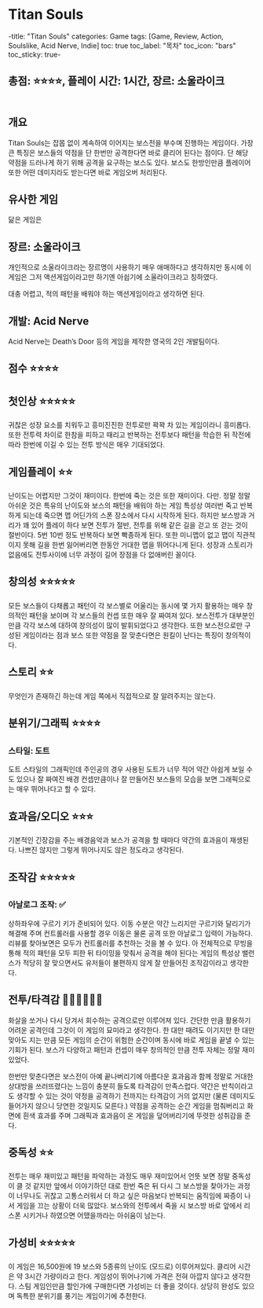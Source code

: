 # Titan Souls

-title: "Titan Souls"
categories: Game
tags: [Game, Review, Action, Soulslike, Acid Nerve, Indie]
toc: true
toc_label: "목차"
toc_icon: "bars"
toc_sticky: true-

## 총점: ⭐⭐⭐⭐, 플레이 시간: 1시간, 장르: 소울라이크

![]()

## 개요

Titan Souls는 잡몹 없이 계속하여 이어지는 보스전을 부수며 진행하는 게임이다. 가장 큰 특징은 보스들의 약점을 단 한번만 공격한다면 바로 클리어 된다는 점이다. 단 해당 약점을 드러나게 하기 위해 공격을 요구하는 보스도 있다. 보스도 한방인만큼 플레이어 또한 어떤 데미지라도 받는다면 바로 게임오버 처리된다.

## 유사한 게임

닮은 게임은 

## 장르: 소울라이크

개인적으로 소울라이크라는 장르명이 사용하기 매우 애매하다고 생각하지만 동시에 이 게임은 그저 액션게임이라고만 하기엔 아쉽기에 소울라이크라고 칭하였다.

대충 어렵고, 적의 패턴을 배워야 하는 액션게임이라고 생각하면 된다.

## 개발: Acid Nerve

Acid Nerve는 Death’s Door 등의 게임을 제작한 영국의 2인 개발팀이다.

## 점수 ⭐⭐⭐⭐

## 첫인상 ⭐⭐⭐⭐⭐

귀찮은 성장 요소를 치워두고 흥미진진한 전투로만 꽉꽉 차 있는 게임이라니 흥미롭다. 또한 전투력 차이로 한참을 피하고 때리고 반복하는 전투보다 패턴을 학습한 뒤 작전에 따라 한번에 이길 수 있는 전투 방식은 매우 기대되었다.

## 게임플레이 ⭐⭐

난이도는 어렵지만 그것이 재미이다. 한번에 죽는 것은 또한 재미이다. 다만. 정말 정말 아쉬운 것은 특유의 난이도와 보스의 패턴을 배워야 하는 게임 특성상 여러번 죽고 반복하게 되는데 죽으면 맵 어딘가의 스폰 장소에서 다시 시작하게 된다. 하지만 보스방과 거리가 꽤 있어 플레이 하다 보면 전투가 절반, 전투를 위해 같은 길을 걷고 또 걷는 것이 절반이다. 5번 10번 정도 반복하다 보면 빡종하게 된다. 또한 미니맵이 없고 맵이 직관적이지 못해 길을 한번 잃어버리면 한동안 거대한 맵을 뛰어다니게 된다. 성장과 스토리가 없음에도 전투사이에 너무 과정이 길어 장점을 다 없애버린 꼴이다.

## 창의성 ⭐⭐⭐⭐⭐

모든 보스들이 다채롭고 패턴이 각 보스별로 어울리는 동시에 몇 가지 활용하는 매우 창의적인 패턴을 보이며 각 보스들의 컨셉 또한 매우 잘 짜여져 있다. 보스전투가 대부분인 만큼 각각 보스에 대하여 창의성이 많이 발휘되었다고 생각한다. 또한 보스전으로만 구성된 게임이라는 점과 보스 또한 약점을 잘 맞춘다면은 원킬이 난다는 특징이 창의적이다.

## 스토리 ⭐⭐

무엇인가 존재하긴 하는데 게임 쪽에서 직접적으로 잘 알려주지는 않는다.

## 분위기/그래픽 ⭐⭐⭐⭐

### 스타일: 도트

도트 스타일의 그래픽인데 주인공의 경우 사용된 도트가 너무 적어 약간 아쉽게 보일 수도 있으나 잘 짜여진 배경 컨셉만큼이나 잘 만들어진 보스들의 모습을 보면 그래픽으로는 매우 뛰어나다고 할 수 있다.

## 효과음/오디오 ⭐⭐⭐

기본적인 긴장감을 주는 배경음악과 보스가 공격을 할 때마다 약간의 효과음이 재생된다. 나쁘진 않지만 그렇게 뛰어나지도 않은 정도라고 생각된다.

## 조작감 ⭐⭐⭐⭐⭐

### 아날로그 조작: ✅

상하좌우에 구르기 키가 준비되어 있다. 이동 수분은 약간 느리지만 구르기와 달리기가 해결해 주며 컨트롤러를 사용할 경우 이동은 물론 공격 또한 아날로그 입력이 가능하다. 리뷰를 찾아보면은 모두가 컨트롤러를 추천하는 것을 볼 수 있다. 아 전체적으로 무빙을 통해 적의 패턴을 모두 피한 뒤 타이밍을 맞춰서 공격을 해야 된다는 게임의 특성상 밸런스가 적당히 잘 맞으면서도 유저들이 불편하지 않게 잘 만들어진 조작감이라고 생각한다.

## 전투/타격감 💎💎💎💎💎💎

화살을 쏘거나 다시 당겨서 회수하는 공격으로만 이루어져 있다. 간단한 만큼 활용하기 어려운 공격인데 그것이 이 게임의 묘미라고 생각한다. 한 대만 때려도 이기지만 한 대만 맞아도 지는 만큼 모든 게임의 순간이 위험한 순간이며 동시에 바로 게임을 끝낼 수 있는 기회가 된다. 보스가 다양하고 패턴과 컨셉이 매우 창의적인 만큼 전투 자체는 정말 재미있었다.

한번만 맞춘다면은 보스전이 아예 끝나버리기에 아름다운 효과음과 함께 정말로 거대한 상대방을 쓰러뜨렸다는 느낌이 충분히 들도록 타격감이 만족스럽다. 약간은 반칙이라고도 생각할 수 있는 것이 약정을 공격하기 전까지는 타격감이 거의 없지만 (물론 데미지도 들어가지 않으니 당연한 것일지도 모른다.) 약점을 공격하는 순간 게임을 멈춰버리고 화면에 흰색 효과를 주며 그래픽과 효과음이 온 게임을 덮어버리기에 뚜렷한 성취감을 준다.

## 중독성 ⭐⭐

전투는 매우 재미있고 패턴을 파악하는 과정도 매우 재미있어서 언뜻 보면 정말 중독성이 클 것 같지만 앞에서 이야기하던 대로 한번 죽은 뒤 다시 그 보스방을 찾아가는 과정이 너무나도 귀찮고 고통스러워서 더 하고 싶은 마음보다 반복되는 움직임에 짜증이 나서 게임을 끄는 상황이 더욱 많았다. 보스와의 전투에서 죽을 시 보스방 바로 앞에서 리스폰 시키거나 하였으면 어땠을까라는 아쉬움이 남는다.

## 가성비 ⭐⭐⭐⭐⭐

이 게임은 16,500원에 19 보스와 5종류의 난이도 (모드로) 이루어져있다. 클리어 시간은 약 3시간 가량이라고 한다. 게임성이 뛰어나기에 가격은 전혀 아깝지 않다고 생각한다. 스팀 게임인만큼 할인가에 구매한다면 가성비는 더 좋을 것이다. 상당히 완성도 있으며 독특한 분위기를 풍기는 게임이기에 추천한다.